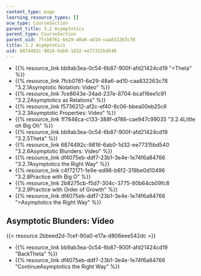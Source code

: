 ```yaml
---
content_type: page
learning_resource_types: []
ocw_type: CourseSection
parent_title: 3.2 Asymptotics
parent_type: CourseSection
parent_uid: 7fcb0761-6e29-48a6-ad10-caa832263c78
title: 3.2 Asymptotics
uid: 6874492c-9816-6ab0-1d32-ee77315bd540
---
```


*   {{% resource_link bb9ab3ea-0c54-6b87-900f-afd21424cd19 "\<Theta" %}}
*   {{% resource_link 7fcb0761-6e29-48a6-ad10-caa832263c78 "3.2.1Asymptotic Notation: Video" %}}
*   {{% resource_link 7ce8643e-34ad-237e-8704-bca116ee1c91 "3.2.2Asymptotics as Relations" %}}
*   {{% resource_link f5736212-af2c-ef40-8c06-bbea00eb25c6 "3.2.3Asymptotic Properties: Video" %}}
*   {{% resource_link 1f7846ca-c133-388f-d786-cae947c99035 "3.2.4Little oh Big Oh" %}}
*   {{% resource_link bb9ab3ea-0c54-6b87-900f-afd21424cd19 "3.2.5Theta" %}}
*   {{% resource_link 6874492c-9816-6ab0-1d32-ee77315bd540 "3.2.6Asymptotic Blunders: Video" %}}
*   {{% resource_link df4075eb-ddf7-23b1-3e4e-1e74f6a84766 "3.2.7Asymptotics the Right Way" %}}
*   {{% resource_link c4f72171-1e9e-ed96-b6f2-319be0d10496 "3.2.8Practice with Big O" %}}
*   {{% resource_link 2b8275cb-f5d7-304c-3775-80b64cb09fc8 "3.2.9Practice with Order of Growth" %}}
*   {{% resource_link df4075eb-ddf7-23b1-3e4e-1e74f6a84766 "\>Asymptotics the Right Way" %}}

Asymptotic Blunders: Video
--------------------------

{{< resource 2bbeed2d-7cef-90a0-e17a-d806eee542dc >}}

*   {{% resource_link bb9ab3ea-0c54-6b87-900f-afd21424cd19 "BackTheta" %}}
*   {{% resource_link df4075eb-ddf7-23b1-3e4e-1e74f6a84766 "ContinueAsymptotics the Right Way" %}}